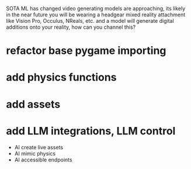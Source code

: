 SOTA ML has changed video generating models are approaching, its likely in the near future you will be wearing a headgear mixed reality attachment like Vision Pro, Occulus, NReals, etc. and a model will generate digital additions onto your reality, how can you channel this?

# refactor base pygame importing
# add physics functions
# add assets
# add LLM integrations, LLM control


- AI create live assets
- AI mimic physics
- AI accessible endpoints
  